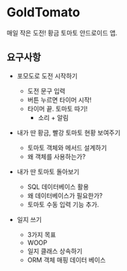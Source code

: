 # GoldTomato
매일 작은 도전! 황금 토마토 안드로이드 앱.

## 요구사항

- 포모도로 도전 시작하기
  - 도전 문구 입력
  - 버튼 누르면 타이머 시작!
  - 타이머 끝. 토마토 따기!
    - 소리 + 알림
    
- 내가 딴 황금, 빨강 토마토 현황 보여주기
  - 토마토 객체와 메서드 설계하기
  - 왜 객체를 사용하는가?
  
- 내가 딴 토마토 돌아보기
  - SQL 데이터베이스 활용
  - 왜 데이터베이스가 필요한가?
  - 토마토 수동 입력 기능 추가.

- 일지 쓰기
  - 3가지 목표
  - WOOP
  - 일지 클래스 상속하기
  - ORM 객체 매핑 데이터 베이스
